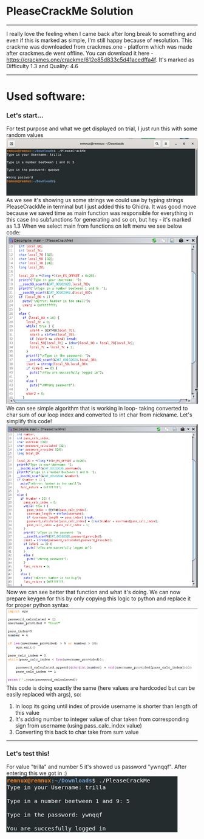 # PleaseCrackMe Solution
***
I really love the feeling when I came back after long break to something and even if this is marked as simple, I'm still happy because of resolution. This crackme was downloaded from crackmes.one - platform which was made after crackmes.de went offline.
You can download it here - https://crackmes.one/crackme/612e85d833c5d41acedffa4f. It's marked as Difficulty 1.3 and Quality: 4.6
***
# Used software:
### Let's start...
For test purpose and what we get displayed on trial, I just run this with some random values
![alt text](images/1.png "")As we see it's showing us some strings we could use by typing strings PleaseCrackMe in terminal but I just added this to Ghidra.
It was good move because we saved time as main function was responsible for everything in this case (no subfunctions for generating and so on, but hey - it's marked as 1.3
When we select main from functions on left menu we see below code:
![alt text](images/2.png "")We can see simple algorithm that is working in loop- taking converted to char sum of our loop index and converted to int char from nickname. Let's simplify this code!
![alt text](images/3.png "")Now we can see better that function and what it's doing. We can now prepare keygen for this by only copying this logic to python and replace it for proper python syntax 
![alt text](images/4.png "")This code is doing exactly the same (here values are hardcoded but can be easily replaced with args), so:
1. In loop its going until index of provide username is shorter than length of this value
2. It's adding number to integer value of char taken from corresponding sign from username (using pass_calc_index value)
3. Converting this back to char take from sum value
***
### Let's test this!
For value "trilla" and number 5 it's showed us password "ywnqqf". After entering this we got in :)
![alt text](images/5.png "")